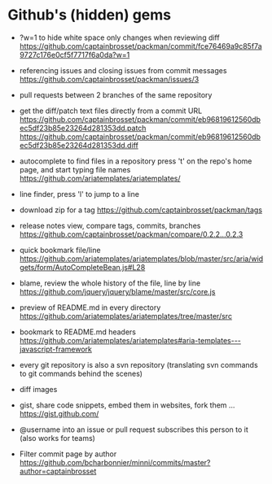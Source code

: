 Github's (hidden) gems
======================

- ?w=1 to hide white space only changes when reviewing diff
https://github.com/captainbrosset/packman/commit/fce76469a9c85f7a9727c176e0cf5f7717f6a0da?w=1

- referencing issues and closing issues from commit messages
https://github.com/captainbrosset/packman/issues/3

- pull requests between 2 branches of the same repository

- get the diff/patch text files directly from a commit URL
https://github.com/captainbrosset/packman/commit/eb96819612560dbec5df23b85e23264d281353dd.patch
https://github.com/captainbrosset/packman/commit/eb96819612560dbec5df23b85e23264d281353dd.diff

- autocomplete to find files in a repository
press 't' on the repo's home page, and start typing file names
https://github.com/ariatemplates/ariatemplates/

- line finder, press 'l' to jump to a line

- download zip for a tag
https://github.com/captainbrosset/packman/tags

- release notes view, compare tags, commits, branches
https://github.com/captainbrosset/packman/compare/0.2.2...0.2.3

- quick bookmark file/line
https://github.com/ariatemplates/ariatemplates/blob/master/src/aria/widgets/form/AutoCompleteBean.js#L28

- blame, review the whole history of the file, line by line
https://github.com/jquery/jquery/blame/master/src/core.js

- preview of README.md in every directory
https://github.com/ariatemplates/ariatemplates/tree/master/src

- bookmark to README.md headers
https://github.com/ariatemplates/ariatemplates#aria-templates---javascript-framework

- every git repository is also a svn repository (translating svn commands to git commands behind the scenes)

- diff images

- gist, share code snippets, embed them in websites, fork them ...
https://gist.github.com/

- @username into an issue or pull request subscribes this person to it (also works for teams)

- Filter commit page by author
https://github.com/bcharbonnier/minni/commits/master?author=captainbrosset

